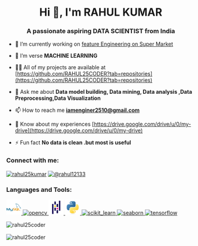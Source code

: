 <h1 align="center">Hi 👋, I'm RAHUL KUMAR</h1>
<h3 align="center">A passionate aspiring DATA SCIENTIST from India</h3>

- 🔭 I’m currently working on [feature Engineering on Super Market](https://github.com/RAHUL25CODER/FEATURE-ENGINEERING)

- 🌱 I’m verse **MACHINE LEARNING**

- 👨‍💻 All of my projects are available at [https://github.com/RAHUL25CODER?tab=repositories](https://github.com/RAHUL25CODER?tab=repositories)

- 💬 Ask me about **Data model building, Data mining, Data analysis ,Data Preprocessing,Data Visualization**

- 📫 How to reach me **iamenginer2510@gmail.com**

- 📄 Know about my experiences [https://drive.google.com/drive/u/0/my-drive](https://drive.google.com/drive/u/0/my-drive)

- ⚡ Fun fact **No data is clean .but most is useful**

<h3 align="left">Connect with me:</h3>
<p align="left">
<a href="https://kaggle.com/rahul25kumar" target="blank"><img align="center" src="https://raw.githubusercontent.com/rahuldkjain/github-profile-readme-generator/master/src/images/icons/Social/kaggle.svg" alt="rahul25kumar" height="30" width="40" /></a>
<a href="https://www.hackerrank.com/@rahul12133" target="blank"><img align="center" src="https://raw.githubusercontent.com/rahuldkjain/github-profile-readme-generator/master/src/images/icons/Social/hackerrank.svg" alt="@rahul12133" height="30" width="40" /></a>
</p>

<h3 align="left">Languages and Tools:</h3>
<p align="left"> <a href="https://www.mysql.com/" target="_blank" rel="noreferrer"> <img src="https://raw.githubusercontent.com/devicons/devicon/master/icons/mysql/mysql-original-wordmark.svg" alt="mysql" width="40" height="40"/> </a> <a href="https://opencv.org/" target="_blank" rel="noreferrer"> <img src="https://www.vectorlogo.zone/logos/opencv/opencv-icon.svg" alt="opencv" width="40" height="40"/> </a> <a href="https://pandas.pydata.org/" target="_blank" rel="noreferrer"> <img src="https://raw.githubusercontent.com/devicons/devicon/2ae2a900d2f041da66e950e4d48052658d850630/icons/pandas/pandas-original.svg" alt="pandas" width="40" height="40"/> </a> <a href="https://www.python.org" target="_blank" rel="noreferrer"> <img src="https://raw.githubusercontent.com/devicons/devicon/master/icons/python/python-original.svg" alt="python" width="40" height="40"/> </a> <a href="https://scikit-learn.org/" target="_blank" rel="noreferrer"> <img src="https://upload.wikimedia.org/wikipedia/commons/0/05/Scikit_learn_logo_small.svg" alt="scikit_learn" width="40" height="40"/> </a> <a href="https://seaborn.pydata.org/" target="_blank" rel="noreferrer"> <img src="https://seaborn.pydata.org/_images/logo-mark-lightbg.svg" alt="seaborn" width="40" height="40"/> </a> <a href="https://www.tensorflow.org" target="_blank" rel="noreferrer"> <img src="https://www.vectorlogo.zone/logos/tensorflow/tensorflow-icon.svg" alt="tensorflow" width="40" height="40"/> </a> </p>

<p><img align="center" src="https://github-readme-stats.vercel.app/api/top-langs?username=rahul25coder&show_icons=true&locale=en&layout=compact" alt="rahul25coder" /></p>

<p><img align="center" src="https://github-readme-streak-stats.herokuapp.com/?user=rahul25coder&" alt="rahul25coder" /></p>

